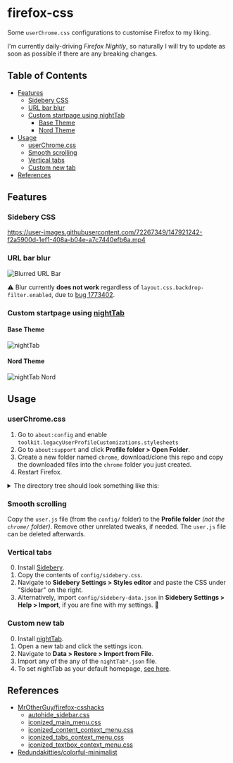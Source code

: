 # firefox-css <!-- omit in toc -->

Some `userChrome.css` configurations to customise Firefox to my liking.

I'm currently daily-driving *Firefox Nightly*, so naturally I will try to
update as soon as possible if there are any breaking changes.

## Table of Contents <!-- omit in toc -->

- [Features](#features)
  - [Sidebery CSS](#sidebery-css)
  - [URL bar blur](#url-bar-blur)
  - [Custom startpage using nightTab](#custom-startpage-using-nighttab)
    - [Base Theme](#base-theme)
    - [Nord Theme](#nord-theme)
- [Usage](#usage)
  - [userChrome.css](#userchromecss)
  - [Smooth scrolling](#smooth-scrolling)
  - [Vertical tabs](#vertical-tabs)
  - [Custom new tab](#custom-new-tab)
- [References](#references)

## Features

### Sidebery CSS

<https://user-images.githubusercontent.com/72267349/147921242-f2a5900d-1ef1-408a-b04e-a7c7440efb6a.mp4>

### URL bar blur

![Blurred URL Bar](https://i.imgur.com/s5036st.png)

⚠️ Blur currently **does not work** regardless of `layout.css.backdrop-filter.enabled`,
due to [bug 1773402](https://bugzilla.mozilla.org/show_bug.cgi?id=1773402).

### Custom startpage using [nightTab](https://github.com/zombieFox/nightTab)

#### Base Theme

![nightTab](https://user-images.githubusercontent.com/72267349/147921209-55f18032-af83-4db2-9c7c-51c977096d27.jpg)

#### Nord Theme

![nightTab Nord](https://user-images.githubusercontent.com/72267349/147921152-0839d947-02c9-4b5c-a70c-5aafad09352b.jpg)

## Usage

### userChrome.css

1. Go to `about:config` and enable `toolkit.legacyUserProfileCustomizations.stylesheets`
2. Go to `about:support` and click **Profile folder > Open Folder**.
3. Create a new folder named `chrome`, download/clone this repo and copy the
   downloaded files into the `chrome` folder you just created.
4. Restart Firefox.

<details>
<summary>The directory tree should look something like this:</summary>

```css
<your profile folder>
│   user.js
└── chrome/
    │   userChrome.css
    │   noise-512x512.png
    │
    └── components/
            autohide_sidebar.css
            iconized_content_context_menu.css
            iconized_main_menu.css
            iconized_tabs_context_menu.css
            iconized_textbox_context_menu.css
```

</details>

### Smooth scrolling

Copy the `user.js` file (from the `config/` folder) to the **Profile folder**
*(not the `chrome/` folder)*. Remove other unrelated tweaks, if needed.
The `user.js` file can be deleted afterwards.

### Vertical tabs

0. Install [Sidebery](https://addons.mozilla.org/firefox/addon/sidebery).
1. Copy the contents of `config/sidebery.css`.
2. Navigate to **Sidebery Settings > Styles editor** and paste the CSS under
   "Sidebar" on the right.
3. Alternatively, import `config/sidebery-data.json` in **Sidebery Settings > Help > Import**,
   if you are fine with my settings. 🙂

### Custom new tab

0. Install [nightTab](https://addons.mozilla.org/firefox/addon/nighttab).
1. Open a new tab and click the settings icon.
2. Navigate to **Data > Restore > Import from File**.
3. Import any of the any of the `nightTab*.json` file.
4. To set nightTab as your default homepage, [see here](https://github.com/zombieFox/nightTab/wiki/Setting-nightTab-as-your-Firefox-homepage).

## References

- [MrOtherGuy/firefox-csshacks](https://github.com/MrOtherGuy/firefox-csshacks)
  - [autohide_sidebar.css](https://github.com/MrOtherGuy/firefox-csshacks/blob/master/chrome/autohide_sidebar.css)
  - [iconized_main_menu.css](https://github.com/MrOtherGuy/firefox-csshacks/blob/master/chrome/iconized_main_menu.css)
  - [iconized_content_context_menu.css](https://github.com/MrOtherGuy/firefox-csshacks/blob/master/chrome/iconized_content_context_menu.css)
  - [iconized_tabs_context_menu.css](https://github.com/MrOtherGuy/firefox-csshacks/blob/master/chrome/iconized_tabs_context_menu.css)
  - [iconized_textbox_context_menu.css](https://github.com/MrOtherGuy/firefox-csshacks/blob/master/chrome/iconized_textbox_context_menu.css)
- [Redundakitties/colorful-minimalist](https://github.com/Redundakitties/colorful-minimalist)
